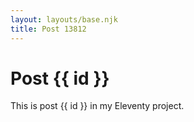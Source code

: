 ```yaml
---
layout: layouts/base.njk
title: Post 13812
---
```


# Post {{ id }}

This is post {{ id }} in my Eleventy project.
